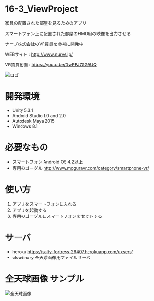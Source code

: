 # 16-3_ViewProject
家具の配置された部屋を見るためのアプリ

スマートフォン上に配置された部屋のHMD用の映像を出力させる

ナーブ株式会社のVR賃貸を参考に開発中

WEBサイト : http://www.nurve.jp/

VR賃貸動画 : https://youtu.be/GwPFJ75G9UQ

![ロゴ](http://res.cloudinary.com/hm9te9vxa/image/upload/v1478356296/p7ztiletx3pzr74zenck.png)

# 開発環境
- Unity 5.3.1
- Android Studio 1.0 and 2.0
- Autodesk Maya 2015
- Windows 8.1

# 必要なもの
- スマートフォン Android OS 4.2以上
- 専用のゴーグル
  http://www.moguravr.com/category/smartphone-vr/

# 使い方
1. アプリをスマートフォンに入れる
1. アプリを起動する
1. 専用のゴーグルにスマートフォンをセットする

# サーバ
- heroku https://salty-fortress-26407.herokuapp.com/uxsers/
- cloudinary 全天球画像用ファイルサーバ

# 全天球画像 サンプル
![全天球画像](http://res.cloudinary.com/hm9te9vxa/image/upload/v1477538556/ojkmrjystcgtfqxu2fvw.jpg)

